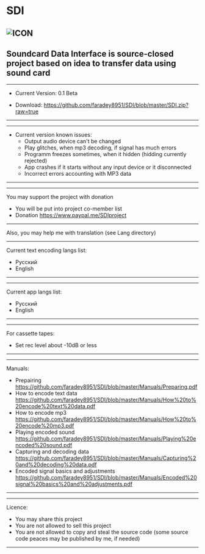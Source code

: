 # SDI 
![ICON](https://i112.fastpic.ru/big/2020/0527/15/8ee92ed9e628774e94b9de0538401315.png)
-----------------------------
Soundcard Data Interface is source-closed project based on idea to transfer data using sound card
-----------------------------

-----------------------------
* Current Version: 0.1 Beta
- Download: https://github.com/faradey8951/SDI/blob/master/SDI.zip?raw=true
-----------------------------

-----------------------------
* Current version known issues:
  - Output audio device can't be
  changed
  - Play glitches, when mp3 decoding,
  if signal has much errors
  - Programm freezes sometimes, when
  it hidden (hidding currently rejected)
  - App crashes if it starts without any input device or it disconnected
  - Incorrect errors accounting with MP3 data
-----------------------------

-----------------------------
You may support the project with donation
- You will be put into project co-member list
- Donation https://www.paypal.me/SDIproject
-----------------------------

Also, you may help me with translation (see Lang directory)

-----------------------------
Current text encoding langs list:
- Русский
- English
-----------------------------

-----------------------------
Current app langs list:
- Русский
- English
-----------------------------

-----------------------------
For cassette tapes:
- Set rec level about -10dB or less
-----------------------------

-----------------------------
Manuals:
- Prepairing https://github.com/faradey8951/SDI/blob/master/Manuals/Preparing.pdf
- How to encode text data https://github.com/faradey8951/SDI/blob/master/Manuals/How%20to%20encode%20text%20data.pdf
- How to encode mp3 https://github.com/faradey8951/SDI/blob/master/Manuals/How%20to%20encode%20mp3.pdf
- Playing encoded sound https://github.com/faradey8951/SDI/blob/master/Manuals/Playing%20encoded%20sound.pdf
- Capturing and decoding data https://github.com/faradey8951/SDI/blob/master/Manuals/Capturing%20and%20decoding%20data.pdf
- Encoded signal basics and adjustments https://github.com/faradey8951/SDI/blob/master/Manuals/Encoded%20signal%20basics%20and%20adjustments.pdf
-----------------------------

-----------------------------
Licence:
- You may share this project
- You are not allowed to sell this project
- You are not allowed to copy and steal the source code (some source code peaces may be published by me, if needed)
-----------------------------
